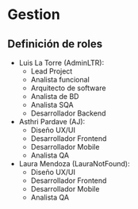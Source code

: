 # Gestion
## Definición de roles
- Luis La Torre (AdminLTR):
  - Lead Project
  - Analista funcional
  - Arquitecto de software
  - Analista de BD
  - Analista SQA
  - Desarrollador Backend
- Asthri Pardave (AJ):
  - Diseño UX/UI
  - Desarrollador Frontend
  - Desarrollador Mobile
  - Analista QA
- Laura Mendoza (LauraNotFound):
  - Diseño UX/UI
  - Desarrollador Frontend
  - Desarrollador Mobile
  - Analista QA
